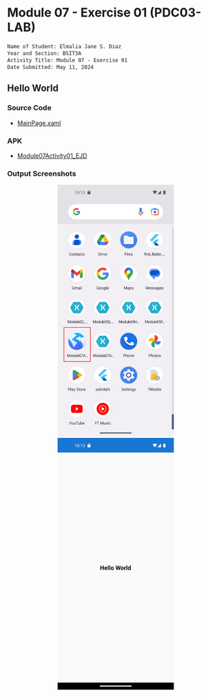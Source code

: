 # Module 07 - Exercise 01 (PDC03-LAB)

    Name of Student: Elmalia Jane S. Diaz
    Year and Section: BSIT3A
    Activity Title: Module 07 - Exercise 01
    Date Submitted: May 11, 2024
    
## Hello World
### Source Code
- [MainPage.xaml](Module07Activity01/Module07Activity01/MainPage.xaml)
### APK
- [Module07Activity01_EJD](Module07Activity01_EJD.apk)
### Output Screenshots
<p align="center">
    <img src="Screenshots/Application.png" alt="Main Page" width="270" height="585">
    <img src="Screenshots/Hello-World.png" alt="Main Page" width="270" height="585">
</p>